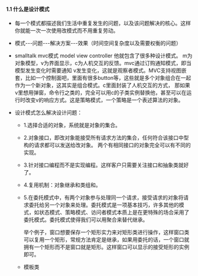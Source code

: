 #### 1.1 什么是设计模式
* 每一个模式都描述我们生活中重复发生的问题，以及该问题解决的核心。这样你就能一次一次使用改模式而不用重复劳动。

* 模式---问题---解决方案---效果（时间空间复杂度以及需要权衡的问题）

* smalltalk mvc模式 model view controller 他就包含了很多种设计模式。 m为对象模型，v为界面显示，c为人机交互的反馈。mvc通过订购通知模式，即当模型发生变化时需要通知
  v发生变化，这就是观察者模式。MVC支持视图嵌套，比如一个控制面吧，里面有很多button等，这些就是多个对象组合在一起作为一个新对象，这其实是组合模式。c里面封装了人机交互的方式，
  那如果v里想用弹窗，命令行之类的，完全可以用c的子类实例替换他，甚至可以在运行时改变v的响应方式。这是策略模式，一个策略是一个表述算法的对象。

* 设计模式怎么解决设计问题：

  * 1.选择合适的对象，系统就是对象的集合。

  * 2.对象接口，即改对象能接受所有请求方法的集合，任何符合该接口中型构的请求都可以发送给改对象。
    两个有相同接口的对象完全可以有不同的实现。

  * 3.针对接口编程而不是实现编程。这样客户只需要关注接口和抽象类就好了。

  * 4.复用机制：对象继承和类组和。

  * 5.在委托模式中，有两个对象参与处理同一个请求，接受请求的对象将请求委托给另一个对象来处理。委托模式是一项基本技巧，许多其他的模式，如状态模式、策略模式、访问者模式本质上是在更特殊的场合采用了委托模式。委托模式使得我们可以用聚合来替代继承。

    举个例子，窗口想要保存一个矩形实力来对矩形类进行操作，这样窗口类可以复用一个矩形，常规方法肯定是继承，如果用委托的话，一个窗口就拥有一个矩形而不是窗口就是矩形。这样窗口可以显示的接受矩形的实例即可。

  * 模板类

    
